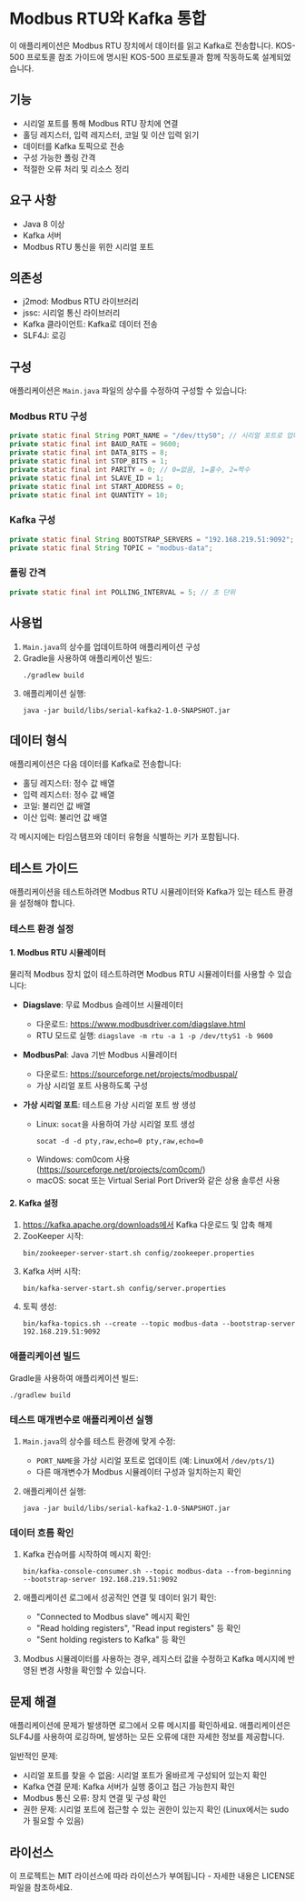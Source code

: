 # Modbus RTU와 Kafka 통합

이 애플리케이션은 Modbus RTU 장치에서 데이터를 읽고 Kafka로 전송합니다. KOS-500 프로토콜 참조 가이드에 명시된 KOS-500 프로토콜과 함께 작동하도록 설계되었습니다.

## 기능

- 시리얼 포트를 통해 Modbus RTU 장치에 연결
- 홀딩 레지스터, 입력 레지스터, 코일 및 이산 입력 읽기
- 데이터를 Kafka 토픽으로 전송
- 구성 가능한 폴링 간격
- 적절한 오류 처리 및 리소스 정리

## 요구 사항

- Java 8 이상
- Kafka 서버
- Modbus RTU 통신을 위한 시리얼 포트

## 의존성

- j2mod: Modbus RTU 라이브러리
- jssc: 시리얼 통신 라이브러리
- Kafka 클라이언트: Kafka로 데이터 전송
- SLF4J: 로깅

## 구성

애플리케이션은 `Main.java` 파일의 상수를 수정하여 구성할 수 있습니다:

### Modbus RTU 구성

```java
private static final String PORT_NAME = "/dev/ttyS0"; // 시리얼 포트로 업데이트
private static final int BAUD_RATE = 9600;
private static final int DATA_BITS = 8;
private static final int STOP_BITS = 1;
private static final int PARITY = 0; // 0=없음, 1=홀수, 2=짝수
private static final int SLAVE_ID = 1;
private static final int START_ADDRESS = 0;
private static final int QUANTITY = 10;
```

### Kafka 구성

```java
private static final String BOOTSTRAP_SERVERS = "192.168.219.51:9092"; // Kafka 서버로 업데이트
private static final String TOPIC = "modbus-data";
```

### 폴링 간격

```java
private static final int POLLING_INTERVAL = 5; // 초 단위
```

## 사용법

1. `Main.java`의 상수를 업데이트하여 애플리케이션 구성
2. Gradle을 사용하여 애플리케이션 빌드:
   ```
   ./gradlew build
   ```
3. 애플리케이션 실행:
   ```
   java -jar build/libs/serial-kafka2-1.0-SNAPSHOT.jar
   ```

## 데이터 형식

애플리케이션은 다음 데이터를 Kafka로 전송합니다:

- 홀딩 레지스터: 정수 값 배열
- 입력 레지스터: 정수 값 배열
- 코일: 불리언 값 배열
- 이산 입력: 불리언 값 배열

각 메시지에는 타임스탬프와 데이터 유형을 식별하는 키가 포함됩니다.

## 테스트 가이드

애플리케이션을 테스트하려면 Modbus RTU 시뮬레이터와 Kafka가 있는 테스트 환경을 설정해야 합니다.

### 테스트 환경 설정

#### 1. Modbus RTU 시뮬레이터

물리적 Modbus 장치 없이 테스트하려면 Modbus RTU 시뮬레이터를 사용할 수 있습니다:

- **Diagslave**: 무료 Modbus 슬레이브 시뮬레이터
    - 다운로드: https://www.modbusdriver.com/diagslave.html
    - RTU 모드로 실행: `diagslave -m rtu -a 1 -p /dev/ttyS1 -b 9600`

- **ModbusPal**: Java 기반 Modbus 시뮬레이터
    - 다운로드: https://sourceforge.net/projects/modbuspal/
    - 가상 시리얼 포트 사용하도록 구성

- **가상 시리얼 포트**: 테스트용 가상 시리얼 포트 쌍 생성
    - Linux: `socat`을 사용하여 가상 시리얼 포트 생성
      ```
      socat -d -d pty,raw,echo=0 pty,raw,echo=0
      ```
    - Windows: com0com 사용 (https://sourceforge.net/projects/com0com/)
    - macOS: socat 또는 Virtual Serial Port Driver와 같은 상용 솔루션 사용

#### 2. Kafka 설정

1. https://kafka.apache.org/downloads에서 Kafka 다운로드 및 압축 해제
2. ZooKeeper 시작:
   ```
   bin/zookeeper-server-start.sh config/zookeeper.properties
   ```
3. Kafka 서버 시작:
   ```
   bin/kafka-server-start.sh config/server.properties
   ```
4. 토픽 생성:
   ```
   bin/kafka-topics.sh --create --topic modbus-data --bootstrap-server 192.168.219.51:9092
   ```

### 애플리케이션 빌드

Gradle을 사용하여 애플리케이션 빌드:
```
./gradlew build
```

### 테스트 매개변수로 애플리케이션 실행

1. `Main.java`의 상수를 테스트 환경에 맞게 수정:
    - `PORT_NAME`을 가상 시리얼 포트로 업데이트 (예: Linux에서 `/dev/pts/1`)
    - 다른 매개변수가 Modbus 시뮬레이터 구성과 일치하는지 확인

2. 애플리케이션 실행:
   ```
   java -jar build/libs/serial-kafka2-1.0-SNAPSHOT.jar
   ```

### 데이터 흐름 확인

1. Kafka 컨슈머를 시작하여 메시지 확인:
   ```
   bin/kafka-console-consumer.sh --topic modbus-data --from-beginning --bootstrap-server 192.168.219.51:9092
   ```

2. 애플리케이션 로그에서 성공적인 연결 및 데이터 읽기 확인:
    - "Connected to Modbus slave" 메시지 확인
    - "Read holding registers", "Read input registers" 등 확인
    - "Sent holding registers to Kafka" 등 확인

3. Modbus 시뮬레이터를 사용하는 경우, 레지스터 값을 수정하고 Kafka 메시지에 반영된 변경 사항을 확인할 수 있습니다.

## 문제 해결

애플리케이션에 문제가 발생하면 로그에서 오류 메시지를 확인하세요. 애플리케이션은 SLF4J를 사용하여 로깅하며, 발생하는 모든 오류에 대한 자세한 정보를 제공합니다.

일반적인 문제:
- 시리얼 포트를 찾을 수 없음: 시리얼 포트가 올바르게 구성되어 있는지 확인
- Kafka 연결 문제: Kafka 서버가 실행 중이고 접근 가능한지 확인
- Modbus 통신 오류: 장치 연결 및 구성 확인
- 권한 문제: 시리얼 포트에 접근할 수 있는 권한이 있는지 확인 (Linux에서는 sudo가 필요할 수 있음)

## 라이선스

이 프로젝트는 MIT 라이선스에 따라 라이선스가 부여됩니다 - 자세한 내용은 LICENSE 파일을 참조하세요.
